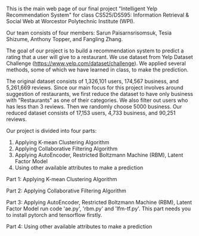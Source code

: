 This is the main web page of our final project "Intelligent Yelp Recommendation System" for class CS525/DS595: Information Retrieval & Social Web at Worcestor Polytechnic Institute (WPI).

Our team consists of four members: Sarun Paisarnsrisomsuk, Tesia Shizume, Anthony Topper, and Fangling Zhang.

The goal of our project is to build a recommendation system to predict a rating that a user will give to a restaurant. We use dataset from Yelp Dataset Challenge (https://www.yelp.com/dataset/challenge). We applied several methods, some of which we have learned in class, to make the prediction.

The original dataset consists of 1,326,101 users, 174,567 business, and 5,261,669 reviews. Since our main focus for this project involves around suggestion of restaurants, we first reduce the dataset to have only business with "Restaurants" as one of their categories. We also filter out users who has less than 3 reviews. Then we randomly choose 5000 business. Our reduced dataset consists of 17,153 users, 4,733 business, and 90,251 reviews.

Our project is divided into four parts:
1) Applying K-mean Clustering Algorithm
2) Applying Collaborative Filtering Algorithm
3) Applying AutoEncoder, Restricted Boltzmann Machine (RBM), Latent Factor Model
4) Using other available attributes to make a prediction



Part 1: Applying K-mean Clustering Algorithm




Part 2: Applying Collaborative Filtering Algorithm




Part 3: Applying AutoEncoder, Restricted Boltzmann Machine (RBM), Latent Factor Model
run code 'ae.py', 'rbm.py' and 'lfm-tf.py'. 
This part needs you to install pytorch and tensorflow firstly.



Part 4: Using other available attributes to make a prediction
